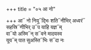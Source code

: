 +++
title = "०५ आ नो"

+++
आ᳓ नो नियु᳓द्भिः शति᳓नीभिर् अध्वरं᳓  
सहस्रि᳓णीभिर् उ᳓प याहि यज्ञ᳓म्  
वा᳓यो अस्मि᳓न् स᳓वने मादयस्व  
यूय᳓म् पात सुअस्ति᳓भिः स᳓दा नः